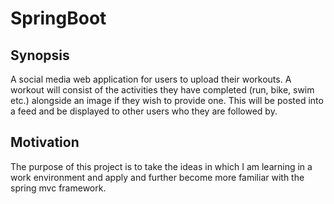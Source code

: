 # SpringBoot

## Synopsis

A social media web application for users to upload their workouts.  A workout will consist of the activities they have completed (run, bike, swim etc.) alongside an image if they wish to provide one.  This will be posted into a feed and be displayed to other users who they are followed by.  

## Motivation

The purpose of this project is to take the ideas in which I am learning in a work environment and apply and further become more familiar with the spring mvc framework.  
